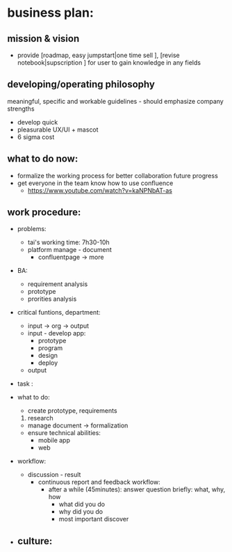 # business plan:
## mission & vision
  - provide [roadmap, easy jumpstart|one time sell ], [revise notebook|supscription ] for user to gain knowledge in any fields

## developing/operating philosophy 
meaningful, specific and workable guidelines - should emphasize company strengths 
  - develop quick
  - pleasurable UX/UI + mascot
  - 6 sigma cost

## what to do now:
- formalize the working process for better collaboration future progress
- get everyone in the team know how to use confluence
  - https://www.youtube.com/watch?v=kaNPNbAT-as

## work procedure:


- problems:
  - tai's working time: 7h30-10h
  - platform manage - document
    - confluentpage -> more
- BA: 
  - requirement analysis
  - prototype
  - prorities analysis

- critical funtions, department:
  - input -> org -> output
  - input - develop app:
    - prototype
    - program
    - design
    - deploy
  - output

- task :
- what to do:
  - create prototype, requirements
  1. research
    - manage document -> formalization
    - ensure technical abilities:
      - mobile app
      - web

- workflow:
  - discussion - result
    - continuous report and feedback workflow:
      - after a while (45minutes): answer question briefly: what, why, how
        - what did you do
        - why did you do
        - most important discover


- culture:
  - 
